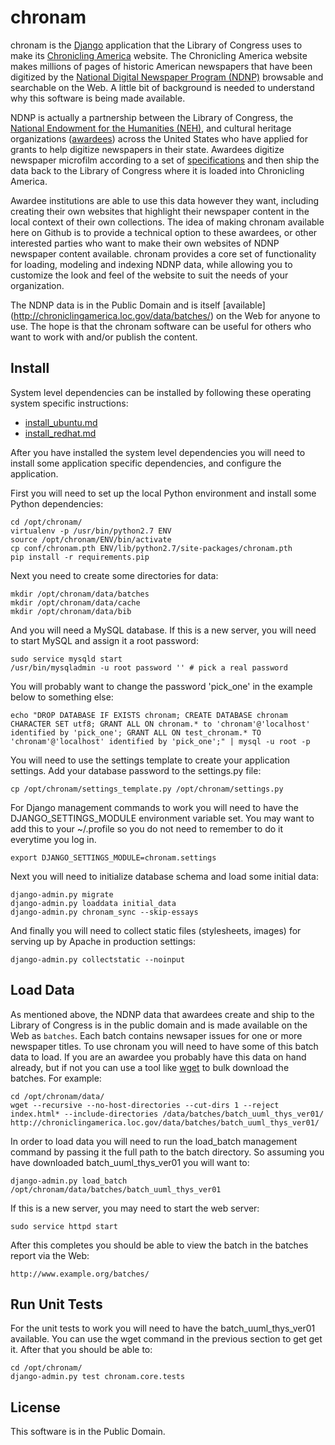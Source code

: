 chronam
=======

chronam is the [Django](http://djangoproject.com) application that the 
Library of Congress uses to make its 
[Chronicling America](http://chroniclingamerica.loc.gov) website.
The Chronicling America website makes millions of pages of historic American 
newspapers that have been digitized by the 
[National Digital Newspaper Program (NDNP)](http://www.loc.gov/ndnp/) 
browsable and searchable on the Web. A little bit of background is needed to 
understand why this software is being made available.

NDNP is actually a partnership between the Library of Congress, the 
[National Endowment for the Humanities (NEH)](http://www.neh.gov), and 
cultural heritage organizations
([awardees](http://chroniclingamerica.loc.gov/awardees/)) across the 
United States who have applied for grants to help digitize newspapers 
in their state. Awardees digitize newspaper microfilm according 
to a set of [specifications](http://www.loc.gov/ndnp/guidelines/)
and then ship the data back to the Library of Congress where it is 
loaded into Chronicling America. 

Awardee institutions are able to use this data however
they want, including creating their own websites that highlight their 
newspaper content in the local context of their own collections. The idea of
making chronam available here on Github is to provide a technical option to 
these awardees, or other interested parties who want to make their own websites 
of NDNP newspaper content available. chronam provides a core set of functionality 
for loading, modeling and indexing NDNP data, while allowing you to customize 
the look and feel of the website to suit the needs of your organization. 

The NDNP data is in the Public Domain and is itself [available]
(http://chroniclingamerica.loc.gov/data/batches/) on the Web for anyone to use.
The hope is that the chronam software can be useful for others who want to 
work with and/or publish the content.

Install
-------

System level dependencies can be installed by following these operating system 
specific instructions:

* [install_ubuntu.md](https://github.com/LibraryOfCongress/chronam/blob/master/install_ubuntu.md)
* [install_redhat.md](https://github.com/LibraryOfCongress/chronam/blob/master/install_redhat.md)

After you have installed the system level dependencies you will need to 
install some application specific dependencies, and configure the application.

First you will need to set up the local Python environment and install some
Python dependencies:

    cd /opt/chronam/
    virtualenv -p /usr/bin/python2.7 ENV
    source /opt/chronam/ENV/bin/activate
    cp conf/chronam.pth ENV/lib/python2.7/site-packages/chronam.pth
    pip install -r requirements.pip

Next you need to create some directories for data:

    mkdir /opt/chronam/data/batches
    mkdir /opt/chronam/data/cache
    mkdir /opt/chronam/data/bib

And you will need a MySQL database. If this is a new server, you will need to
start MySQL and assign it a root password:

    sudo service mysqld start
    /usr/bin/mysqladmin -u root password '' # pick a real password
    
You will probably want to change the password 'pick_one' in the example below
to something else:

    echo "DROP DATABASE IF EXISTS chronam; CREATE DATABASE chronam CHARACTER SET utf8; GRANT ALL ON chronam.* to 'chronam'@'localhost' identified by 'pick_one'; GRANT ALL ON test_chronam.* TO 'chronam'@'localhost' identified by 'pick_one';" | mysql -u root -p

You will need to use the settings template to create your application settings.
Add your database password to the settings.py file:

    cp /opt/chronam/settings_template.py /opt/chronam/settings.py

For Django management commands to work you will need to have the
DJANGO_SETTINGS_MODULE environment variable set. You may want to add 
this to your ~/.profile so you do not need to remember to do it 
everytime you log in.

    export DJANGO_SETTINGS_MODULE=chronam.settings


Next you will need to initialize database schema and load some initial data:

    django-admin.py migrate
    django-admin.py loaddata initial_data
    django-admin.py chronam_sync --skip-essays

And finally you will need to collect static files (stylesheets, images) 
for serving up by Apache in production settings:

    django-admin.py collectstatic --noinput

Load Data
--------

As mentioned above, the NDNP data that awardees create and ship to the Library
of Congress is in the public domain and is made available on the Web as 
`batches`. Each batch contains newsaper issues for one or more newspaper 
titles. To use chronam you will need to have some of this batch data to load. If
you are an awardee you probably have this data on hand already, but if not
you can use a tool like [wget](http://www.gnu.org/software/wget/) to bulk 
download the batches. For example:

    cd /opt/chronam/data/
    wget --recursive --no-host-directories --cut-dirs 1 --reject index.html* --include-directories /data/batches/batch_uuml_thys_ver01/ http://chroniclingamerica.loc.gov/data/batches/batch_uuml_thys_ver01/

In order to load data you will need to run the load_batch management command by
passing it the full path to the batch directory. So assuming you have downloaded
batch_uuml_thys_ver01 you will want to:

    django-admin.py load_batch /opt/chronam/data/batches/batch_uuml_thys_ver01

If this is a new server, you may need to start the web server:

    sudo service httpd start

After this completes you should be able to view the batch in the batches report
via the Web:

    http://www.example.org/batches/

Run Unit Tests
--------------

For the unit tests to work you will need to have the batch_uuml_thys_ver01
available. You can use the wget command in the previous section to get get it.
After that you should be able to:

    cd /opt/chronam/
    django-admin.py test chronam.core.tests

License
-------

This software is in the Public Domain.
